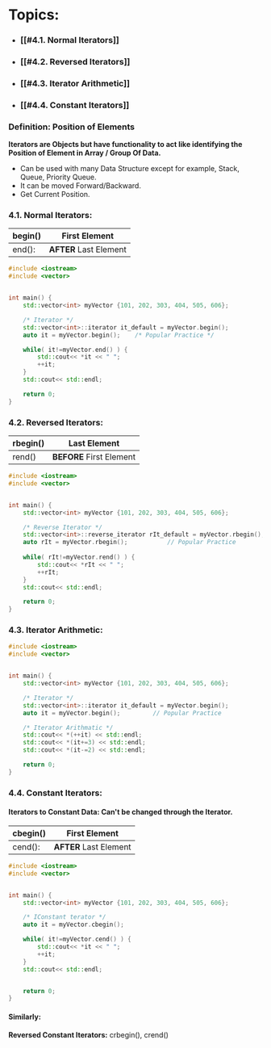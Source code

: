 # Topics:
- ### [[#4.1. Normal Iterators]]
- ### [[#4.2. Reversed Iterators]]
- ### [[#4.3. Iterator Arithmetic]]
- ### [[#4.4. Constant Iterators]]


### Definition: Position of Elements
**Iterators are Objects but have functionality to act like identifying the Position of Element in Array / Group Of Data.**
- Can be used with many Data Structure except for example, Stack, Queue, Priority Queue.
- It can be moved Forward/Backward.
- Get Current Position.


### 4.1. Normal Iterators:
| begin() | First Element          |
| ------- | ---------------------- |
| end():  | **AFTER** Last Element |


```cpp
#include <iostream>
#include <vector>


int main() {
	std::vector<int> myVector {101, 202, 303, 404, 505, 606};

	/* Iterator */
	std::vector<int>::iterator it_default = myVector.begin();
	auto it = myVector.begin();    /* Popular Practice */

	while( it!=myVector.end() ) {
		std::cout<< *it << " ";
		++it;
	}
	std::cout<< std::endl;

	return 0;
}
```


### 4.2. Reversed Iterators:

| rbegin() | Last Element             |
| -------- | ------------------------ |
| rend()   | **BEFORE** First Element |


```cpp
#include <iostream>
#include <vector>


int main() {
	std::vector<int> myVector {101, 202, 303, 404, 505, 606};

	/* Reverse Iterator */
	std::vector<int>::reverse_iterator rIt_default = myVector.rbegin();
	auto rIt = myVector.rbegin();			// Popular Practice
	
	while( rIt!=myVector.rend() ) {
		std::cout<< *rIt << " ";
		++rIt;
	}
	std::cout<< std::endl;

	return 0;
}
```



### 4.3. Iterator Arithmetic:

```cpp
#include <iostream>
#include <vector>


int main() {
	std::vector<int> myVector {101, 202, 303, 404, 505, 606};

	/* Iterator */
	std::vector<int>::iterator it_default = myVector.begin();
	auto it = myVector.begin();			// Popular Practice

	/* Iterator Arithmatic */
	std::cout<< *(++it) << std::endl;
	std::cout<< *(it+=3) << std::endl;
	std::cout<< *(it-=2) << std::endl;

	return 0;
}
```



### 4.4. Constant Iterators:
#### Iterators to Constant Data: Can't be changed through the Iterator.

| cbegin() | First Element          |
| -------- | ---------------------- |
| cend():  | **AFTER** Last Element |


```cpp
#include <iostream>
#include <vector>


int main() {
	std::vector<int> myVector {101, 202, 303, 404, 505, 606};

	/* IConstant terator */
	auto it = myVector.cbegin();

	while( it!=myVector.cend() ) {
		std::cout<< *it << " ";
		++it;
	}
	std::cout<< std::endl;


	return 0;
}
```


#### Similarly: 
**Reversed Constant Iterators:** crbegin(), crend()  
